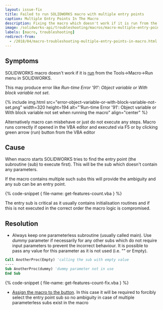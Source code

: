 ```yaml
---
layout: issue-fix
title: Failed to run SOLIDWORKS macro with multiple entry points
caption: Multiple Entry Points In The Macro
description: Fixing the macro which doesn't work if it is run from the Tools->Macro->Run menu in SOLIDWORKS but works correctly if opened in the VBA editor and executed via F5 or by clicking green arrow
image: /solidworks-api/troubleshooting/macros/macro-multiple-entry-points/error-object-variable-or-with-block-variable-not-set.png
labels: [macro, troubleshooting]
redirect-from:
  - /2018/04/macro-troubleshooting-multiple-entry-points-in-macro.html
---
```

## Symptoms

SOLIDWORKS macro doesn't work if it is [run](http://help.solidworks.com/2016/english/solidworks/sldworks/t_run_macro.htm) from the Tools->Macro->Run menu in SOLIDWORKS.

This may produce error like *Run-time Error '91': Object variable or With block variable not set*.

{% include img.html src="error-object-variable-or-with-block-variable-not-set.png" width=320 height=194 alt="'Run-time Error '91': Object variable or With block variable not set when running the macro" align="center" %}

Alternatively macro can misbehave or just do not execute any steps.
Macro runs correctly if opened in the VBA editor and executed via F5 or by clicking green arrow (run) button from the VBA editor

## Cause

When macro starts SOLIDWORKS tries to find the entry point (the subroutine (sub) to execute first). This will be the sub which doesn't contain any parameters.

If the macro contains multiple such subs this will provide the ambiguity and any sub can be an entry point.

{% code-snippet { file-name: get-features-count.vba } %}

The entry sub is critical as it usually contains initialisation routines and if this is not executed in the correct order the macro logic is compromised.

## Resolution

* Always keep one parameterless subroutine (usually called main). Use *dummy* parameter if necessarily for any other subs which do not require input parameters to prevent the incorrect behaviour. It is possible to pass any value for this parameter as it is not used (i.e. "" or Empty).

~~~ vb
Call AnotherProc(Empty) 'calling the sub with empty value
----
Sub AnotherProc(dummy) 'dummy parameter not in use
End Sub
~~~

{% code-snippet { file-name: get-features-count-fix.vba } %}

* [Assign the macro to the button](/solidworks-api/getting-started/macros/macro-buttons). In this case it will be required to forcibly select the entry point sub so no ambiguity in case of multiple parameterless subs exist in the macro
